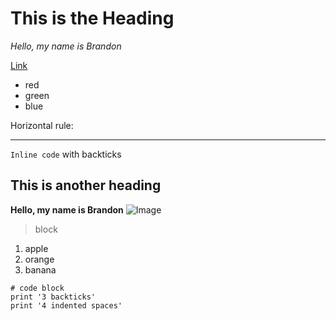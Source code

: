 # This is the Heading
*Hello, my name is Brandon*

[Link](http://a.com)

* red
* green
* blue

Horizontal rule:

---

`Inline code` with backticks	

## This is another heading
**Hello, my name is Brandon**
![Image](http://url/a.png)

> block

1. apple
2. orange
3. banana

```
# code block
print '3 backticks'
print '4 indented spaces'
```
